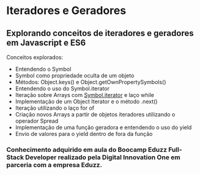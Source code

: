 # Iteradores e Geradores
## Explorando conceitos de iteradores e geradores em Javascript e ES6

Conceitos explorados:

- Entendendo o Symbol
- Symbol como propriedade oculta de um objeto
- Métodos: Object.keys() e Object.getOwnPropertySymbols()
- Entendendo o uso do Symbol.iterator
- Iteração sobre Arrays com [Symbol.iterator]() e laço while
- Implementação de um Object Iterator e o método .next()
- Iteração utilizando o laço for of
- Criação novos Arrays a partir de objetos iteradores utilizando o operador Spread
- Implementação de uma função geradora e entendendo o uso do yield
- Envio de valores para o yield dentro de fora da função

### Conhecimento adquirido em aula do Boocamp Eduzz Full-Stack Developer realizado pela Digital Innovation One em parceria com a empresa Eduzz.

